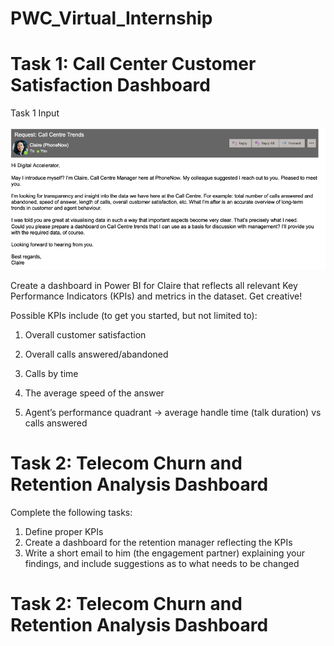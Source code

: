 # PWC_Virtual_Internship

# Task 1: Call Center Customer Satisfaction Dashboard

Task 1 Input

![Alt text](https://github.com/VimishaKapadi/PWC_Virtual_Internship/blob/main/Task%201.png)

Create a dashboard in Power BI for Claire that reflects all relevant Key Performance Indicators (KPIs) and metrics in the dataset. Get creative! 

Possible KPIs include (to get you started, but not limited to):

1. Overall customer satisfaction

2. Overall calls answered/abandoned

3. Calls by time

4. The average speed of the answer

5. Agent’s performance quadrant -> average handle time (talk duration) vs calls answered

# Task 2: Telecom Churn and Retention Analysis Dashboard

Complete the following tasks:

1. Define proper KPIs
2. Create a dashboard for the retention manager reflecting the KPIs
3. Write a short email to him (the engagement partner) explaining your findings, and include suggestions as to what needs to be changed

# Task 2: Telecom Churn and Retention Analysis Dashboard

   

   
